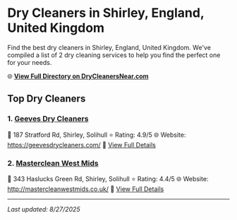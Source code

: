 # Dry Cleaners in Shirley, England, United Kingdom

Find the best dry cleaners in Shirley, England, United Kingdom. We've compiled a list of 2 dry cleaning services to help you find the perfect one for your needs.

🌐 **[View Full Directory on DryCleanersNear.com](https://drycleanersnear.com/city/United%20Kingdom/England/Shirley)**

## Top Dry Cleaners

### 1. [Geeves Dry Cleaners](https://drycleanersnear.com/dryCleaner/689165bc2c4a23913ff1119e/geeves-dry-cleaners)
📍 187 Stratford Rd, Shirley, Solihull
⭐ Rating: 4.9/5
🌐 Website: https://geevesdrycleaners.com/
🔗 [View Full Details](https://drycleanersnear.com/dryCleaner/689165bc2c4a23913ff1119e/geeves-dry-cleaners)

### 2. [Masterclean West Mids](https://drycleanersnear.com/dryCleaner/689165b62c4a23913ff11160/masterclean-west-mids)
📍 343 Haslucks Green Rd, Shirley, Solihull
⭐ Rating: 4.4/5
🌐 Website: http://mastercleanwestmids.co.uk/
🔗 [View Full Details](https://drycleanersnear.com/dryCleaner/689165b62c4a23913ff11160/masterclean-west-mids)


---

*Last updated: 8/27/2025*
